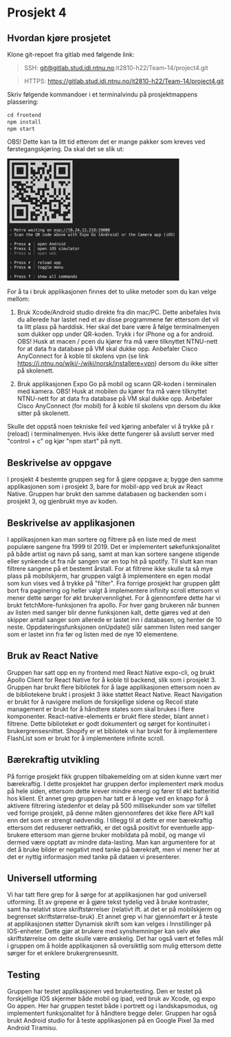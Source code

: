 # Prosjekt 4



## Hvordan kjøre prosjetet

Klone git-repoet fra gitlab med følgende link:
> SSH:      git@gitlab.stud.idi.ntnu.no:it2810-h22/Team-14/project4.git

> HTTPS:    https://gitlab.stud.idi.ntnu.no/it2810-h22/Team-14/project4.git

Skriv følgende kommandoer i et terminalvindu på prosjektmappens plassering:

```
cd frontend
npm install
npm start
```
OBS! Dette kan ta litt tid etterom det er mange pakker som kreves ved førstegangskjøring. Da skal det se slik ut:

<img src="/frontend/assets/Screenshot 2022-11-22 at 13.29.03.png" alt="drawing" width="400"/>

For å ta i bruk applikasjonen finnes det to ulike metoder som du kan velge mellom:

1. Bruk Xcode/Android studio direkte fra din mac/PC. Dette anbefales hvis du allerede har lastet ned et av disse programmene før ettersom det vil ta litt plass på harddisk. Her skal det bare være å følge terminalmenyen som dukker opp under QR-koden. Trykk i for iPhone og a for android. OBS! Husk at macen / pcen du kjører fra må være tilknyttet NTNU-nett for at data fra database på VM skal dukke opp. Anbefaler Cisco AnyConnect for å koble til skolens vpn (se link https://i.ntnu.no/wiki/-/wiki/norsk/installere+vpn) dersom du ikke sitter på skolenett.

2. Bruk applikasjonen Expo Go på mobil og scann QR-koden i terminalen med kamera. 
OBS! Husk at mobilen du kjører fra må være tilknyttet NTNU-nett for at data fra database på VM skal dukke opp. Anbefaler Cisco AnyConnect (for mobil) for å koble til skolens vpn dersom du ikke sitter på skolenett.

Skulle det oppstå noen tekniske feil ved kjøring anbefaler vi å trykke på r (reload) i terminalmenyen. Hvis ikke dette fungerer så avslutt server med "control + c" og kjør "npm start" på nytt.

## Beskrivelse av oppgave

I prosjekt 4 bestemte gruppen seg for å gjøre oppgave a; bygge den samme applikasjonen som i prosjekt 3, bare for mobil-app ved bruk av React Native. Gruppen har brukt den samme databasen og backenden som i prosjekt 3, og gjenbrukt mye av koden. 

## Beskrivelse av applikasjonen

I applikasjonen kan man sortere og filtrere på en liste med de mest populære sangene fra 1999 til 2019. Det er implementert søkefunksjonalitet på både artist og navn på sang, samt at man kan sortere sangene stigende eller synkende ut fra når sangen var en top hit på spotify. Til slutt kan man filtrere sangene på et bestemt årstall. For at filtrene ikke skulle ta så mye plass på mobilskjerm, har gruppen valgt å implementere en egen modal som kun vises ved å trykke på "filter". Fra forrige prosjekt har gruppen gått bort fra paginering og heller valgt å implementere infinity scroll ettersom vi mener dette sørger for økt brukervennlighet. For å gjennomføre dette har vi brukt fetchMore-funksjonen fra apollo. For hver gang brukeren når bunnen av listen med sanger blir denne funksjonen kalt, dette gjøres ved at den skipper antall sanger som allerede er lastet inn i databasen, og henter de 10 neste. Oppdateringsfunksjonen onUpdate() slår sammen listen med sanger som er lastet inn fra før og listen med de nye 10 elementene.

## Bruk av React Native

Gruppen har satt opp en ny frontend med React Native expo-cli, og brukt Apollo Client for React Native for å koble til backend, slik som i prosjekt 3. Gruppen har brukt flere bibliotek for å lage applikasjonen ettersom noen av de bibliotekene brukt i prosjekt 3 ikke støttet React Native. React Navigation er brukt for å navigere mellom de forskjellige sidene og Recoil state management er brukt for å håndtere states som skal brukes i flere komponenter. React-native-elements er brukt flere steder, blant annet i filtrene. Dette biblioteket er godt dokumentert og sørget for kontinuitet i brukergrensesnittet. Shopify er et bibliotek vi har brukt for å implementere FlashList som er brukt for å implementere infinite scroll. 

## Bærekraftig utvikling

På forrige prosjekt fikk gruppen tilbakemelding om at siden kunne vært mer bærekraftig. I dette prosjektet har gruppen derfor implementert mørk modus på hele siden, ettersom dette krever mindre energi og fører til økt batteritid hos klient. Et annet grep gruppen har tatt er å legge ved en knapp for å aktivere filtrering istedenfor et delay på 500 millisekunder som var tilfellet ved forrige prosjekt, på denne måten gjennomføres det ikke flere API kall enn det som er strengt nødvendig. I tillegg til at dette er mer bærekraftig ettersom det reduserer nettrafikk, er det også positivt for eventuelle app-brukere ettersom man gjerne bruker mobildata på mobil, og mange vil dermed være opptatt av mindre data-lasting. Man kan argumentere for at det å bruke bilder er negativt med tanke på bærekraft, men vi mener her at det er nyttig informasjon med tanke på dataen vi presenterer.

## Universell utforming

Vi har tatt flere grep for å sørge for at applikasjonen har god universell utforming. Et av grepene er å gjøre tekst tydelig ved å bruke kontraster, samt ha relativt store skriftstørrelser (relativt ift. at det er på mobilskjerm og begrenset skriftstørrelse-bruk) .Et annet grep vi har gjennomført er å teste at applikasjonen støtter Dynamisk skrift som kan velges i Innstillinger på IOS-enheter. Dette gjør at brukere med synshemninger kan selv øke skriftstørrelse om dette skulle være ønskelig. Det har også vært et felles mål i gruppen om å holde applikasjonen så oversiktlig som mulig ettersom dette sørger for et enklere brukergrensesnitt.

## Testing

Gruppen har testet applikasjonen ved brukertesting. Den er testet på forskjellige IOS skjermer både mobil og ipad, ved bruk av Xcode, og expo Go appen. Her har gruppen testet både i portrett og i landskapsmodus, og implementert funksjonalitet for å håndtere begge deler. Gruppen har også brukt Android studio for å teste applikasjonen på en Google Pixel 3a med Android Tiramisu.





